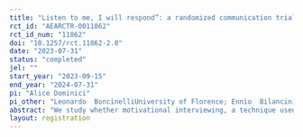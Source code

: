 ```yaml
---
title: "Listen to me, I will respond”: a randomized communication trial on vaccination decisions"
rct_id: "AEARCTR-0011862"
rct_id_num: "11862"
doi: "10.1257/rct.11862-2.0"
date: "2023-07-31"
status: "completed"
jel: ""
start_year: "2023-09-15"
end_year: "2024-07-31"
pi: "Alice Dominici"
pi_other: "Leonardo  BoncinelliUniversity of Florence; Ennio  BilanciniIMT Lucca; Folco PanizzaIMT Lucca"
abstract: "We study whether motivational interviewing, a technique used in clinical dialogues, can foster vaccination uptake when applied in video informational campaigns. We investigate its interaction with more common nudges in a factorial design. "
layout: registration
---
```


